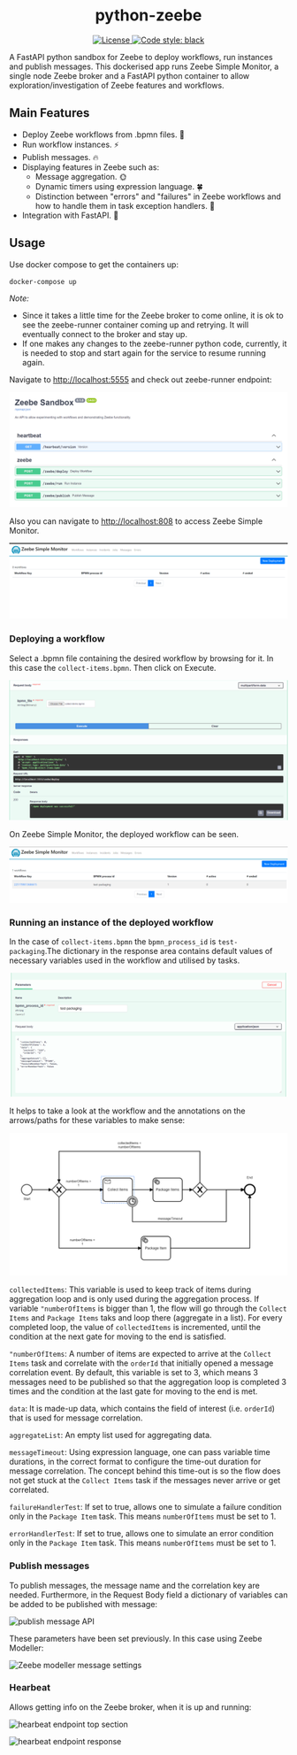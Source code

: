 <h1 align="center">
   <strong>python-zeebe</strong>
</h1>

<p align="center">
    <a href="https://github.com/nimanamjouyan/python-zeebe/blob/main/LICENSE" target="_blank">
        <img src="https://img.shields.io/github/license/nimanamjouyan/python-zeebe" alt="License">
    </a>
    <a href="https://github.com/psf/black" target="_blank">
        <img src="https://img.shields.io/badge/code%20style-black-000000.svg" alt="Code style: black">
    </a>
</p>


A FastAPI python sandbox for Zeebe to deploy workflows, run instances and publish messages. This dockerised app runs Zeebe Simple Monitor, a single node Zeebe broker and a FastAPI python container to allow exploration/investigation of Zeebe features and workflows.


## Main Features

- Deploy Zeebe workflows from .bpmn files. 💖
- Run workflow instances. ⚡
- Publish messages. 🔥
- Displaying features in Zeebe such as:
  - Message aggregation. 🌞
  - Dynamic timers using expression language. 🍀
  - Distinction between "errors" and "failures" in Zeebe workflows and how to handle them in task exception handlers. 🐋
- Integration with FastAPI. 💪

## Usage

Use docker compose to get the containers up:

```bash
docker-compose up
```

*Note:*

- Since it takes a little time for the Zeebe broker to come online, it is ok to see the zeebe-runner container coming up and retrying. It will eventually connect to the broker and stay up.
- If one makes any changes to the zeebe-runner python code, currently, it is needed to stop and start again for the service to resume running again.

Navigate to [http://localhost:5555](http://localhost:5555) and check out zeebe-runner endpoint:

![FastAPI UI](assets/imgs/API_overview.png)

Also you can navigate to [http://localhost:808](http://localhost:8082) to access Zeebe Simple Monitor.

![FastAPI UI](assets/imgs/Zeebe_Simple_Monitor.png)

### Deploying a workflow

Select a .bpmn file containing the desired workflow by browsing for it. In this case the ```collect-items.bpmn```. Then click on Execute.

![Deploy workflow](assets/imgs/API_deployment_success.png)

On Zeebe Simple Monitor, the deployed workflow can be seen.

![Deploy workflow on Zeebe Simple Monitor](assets/imgs/API_deployment_success_monitor.png)

### Running an instance of the deployed workflow

In the case of ```collect-items.bpmn``` the ```bpmn_process_id``` is ```test-packaging```.The dictionary in the response area contains default values of necessary variables used in the workflow and utilised by tasks.

![Run instance](assets/imgs/API_instance_success.png)

 It helps to take a look at the workflow and the annotations on the arrows/paths for these variables to make sense:

![workflow bpmn](assets/imgs/workflow_bpmn.png)

```collectedItems```: This variable is used to keep track of items during aggregation loop and is only used during the aggregation process. If variable ```"numberOfItems``` is bigger than 1, the flow will go through the ```Collect Items``` and ```Package Items``` taks and loop there (aggregate in a list). For every completed loop, the value of ```collectedItems``` is incremented, until the condition at the next gate for moving to the end is satisfied.

```"numberOfItems```: A number of items are expected to arrive at the ```Collect Items``` task and correlate with the ```orderId``` that initially opened a message correlation event. By default, this variable is set to 3, which means 3 messages need to be published so that the aggregation loop is completed 3 times and the condition at the last gate for moving to the end is met.

```data```: It is made-up data, which contains the field of interest (i.e. ```orderId```) that is used for message correlation.

```aggregateList```: An empty list used for aggregating data.

```messageTimeout```: Using expression language, one can pass variable time durations, in the correct format to configure the time-out duration for message correlation. The concept behind this time-out is so the flow does not get stuck at the ```Collect Items``` task if the messages never arrive or get correlated.

```failureHandlerTest```: If set to true, allows one to simulate a failure condition only in the ```Package Item``` task. This means ```numberOfItems``` must be set to 1.

```errorHandlerTest```: If set to true, allows one to simulate an error condition only in the ```Package Item``` task. This means ```numberOfItems``` must be set to 1.

### Publish messages

To publish messages, the message name and the correlation key are needed. Furthermore, in the Request Body field a dictionary of variables can be added to be published with message:

![publish message API](assets/imgs/API_message_publish.png)

These parameters have been set previously. In this case using Zeebe Modeller:

![Zeebe modeller message settings](assets/imgs/workflow_bpmn_message_param.png)

### Hearbeat

Allows getting info on the Zeebe broker, when it is up and running:

![hearbeat endpoint top section](assets/imgs/API_heartbeat_top.png)

![hearbeat endpoint response](assets/imgs/API_heartbeat_response.png)